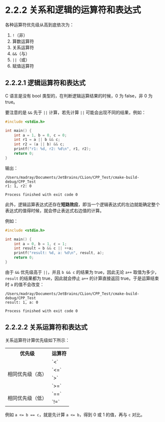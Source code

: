 # 2.2.2 关系和逻辑的运算符和表达式

各种运算符优先级从高到底依次为：

1. `!`（非）
2. 算数运算符
3. 关系运算符
4. `&&`（与）
5. `||`（或）
6. 赋值运算符

## 2.2.2.1 逻辑运算符和表达式

C 语言是没有 bool 类型的，在判断逻辑运算结果的时候，0 为 false，非 0 为 true。

要注意的是 `&&` 先于 `||` 计算，若先计算 `||` 可能会出现不同的结果，例如：

```c
#include <stdio.h>

int main() {
    int a = 1, b = 0, c = 0;
    int r1 = a || b && c;
    int r2 = (a || b) && c;
    printf("r1: %d, r2: %d\n", r1, r2);
    return 0;
}
```

输出：

```
/Users/madray/Documents/JetBrains/CLion/CPP_Test/cmake-build-debug/CPP_Test
r1: 1, r2: 0

Process finished with exit code 0
```

此外，逻辑运算表达式还存在**短路效应**，即当一个逻辑表达式的左边就能确定整个表达式的值得时候，就会停止表达式右边值的计算。

例如：

```c
#include <stdio.h>

int main() {
    int a = 0, b = 1, c = 1;
    int result = b && c || ++a;
    printf("result: %d, a: %d\n", result, a);
    return 0;
}
```

由于 `&&` 优先级高于 `||`，并且 `b && c` 的结果为 true，因此无论 `a++` 取值为多少，`result` 的结果都为 true，因此就会停止 `a++` 的计算直接返回 true。于是运算结束时 `a` 的值不会改变：

```
/Users/madray/Documents/JetBrains/CLion/CPP_Test/cmake-build-debug/CPP_Test
result: 1, a: 0

Process finished with exit code 0
```

## 2.2.2.2 关系运算符和表达式

关系运算符计算优先级如下所示：

<table>

<tr>
<th>优先级</th>
<th>运算符</th>
</tr>

<tr>
<td rowSpan="4">相同优先级（高）</td>
<td>`<`</td>
</tr>

<tr>
<td>`<=`</td>
</tr>

<tr>
<td>`>`</td>
</tr>

<tr>
<td>`>=`</td>
</tr>

<tr>
<td rowSpan="2">相同优先级（低）</td>
<td>`==`</td>
</tr>

<tr>
<td>`!=`</td>
</tr>

</table>

例如 `a <= b == c`，就是先计算 `a <= b`，得到 0 或 1 的值，再与 `c` 对比。
